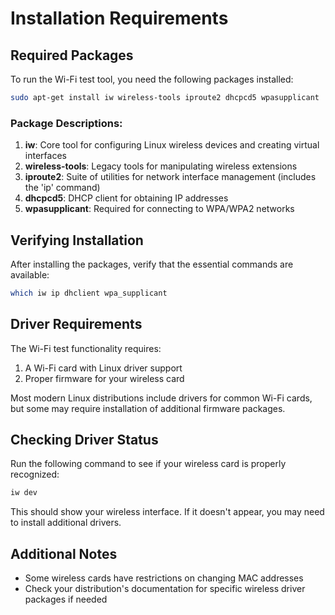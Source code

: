 # Installation Requirements

## Required Packages

To run the Wi-Fi test tool, you need the following packages installed:

```bash
sudo apt-get install iw wireless-tools iproute2 dhcpcd5 wpasupplicant
```

### Package Descriptions:

1. **iw**: Core tool for configuring Linux wireless devices and creating virtual interfaces
2. **wireless-tools**: Legacy tools for manipulating wireless extensions
3. **iproute2**: Suite of utilities for network interface management (includes the 'ip' command)
4. **dhcpcd5**: DHCP client for obtaining IP addresses
5. **wpasupplicant**: Required for connecting to WPA/WPA2 networks

## Verifying Installation

After installing the packages, verify that the essential commands are available:

```bash
which iw ip dhclient wpa_supplicant
```

## Driver Requirements

The Wi-Fi test functionality requires:

1. A Wi-Fi card with Linux driver support
2. Proper firmware for your wireless card

Most modern Linux distributions include drivers for common Wi-Fi cards, but some may require installation of additional firmware packages.

## Checking Driver Status

Run the following command to see if your wireless card is properly recognized:

```bash
iw dev
```

This should show your wireless interface. If it doesn't appear, you may need to install additional drivers.

## Additional Notes

- Some wireless cards have restrictions on changing MAC addresses
- Check your distribution's documentation for specific wireless driver packages if needed